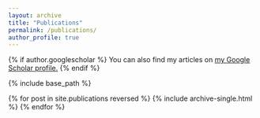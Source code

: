 ```yaml
---
layout: archive
title: "Publications"
permalink: /publications/
author_profile: true
---
```


{% if author.googlescholar %}
  You can also find my articles on <u><a href="https://scholar.google.com/citations?user=de1VvNkAAAAJ">my Google Scholar profile</a>.</u>
{% endif %}

{% include base_path %}

{% for post in site.publications reversed %}
  {% include archive-single.html %}
{% endfor %}